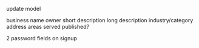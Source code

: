 update model

business name
owner
short description
long description
industry/category
address
areas served
published?

2 password fields on signup
